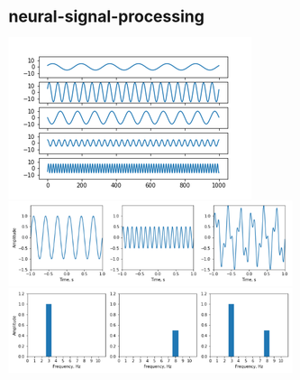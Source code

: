 # neural-signal-processing

![1](figures/sine_waves.png)
![2](figures/fourier_sines.png)
![3](figures/fourier_frex.png)

